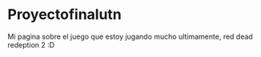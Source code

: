 # Proyectofinalutn
Mi pagina sobre el juego que estoy jugando mucho ultimamente, red dead redeption 2 :D
